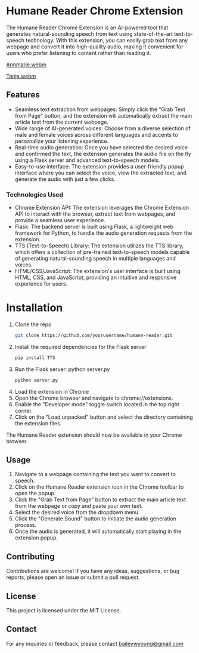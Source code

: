 # Humane Reader Chrome Extension
The Humane Reader Chrome Extension is an AI-powered tool that generates natural-sounding speech from text using state-of-the-art text-to-speech technology. With this extension, you can easily grab text from any webpage and convert it into high-quality audio, making it convenient for users who prefer listening to content rather than reading it.

[Annmarie.webm](https://github.com/byoung22/humane-reader/assets/111161049/3252cde9-dae7-4008-bbc5-481adb159f39)

[Tanja.webm](https://github.com/byoung22/humane-reader/assets/111161049/cf860c8c-7fd2-41bd-9fa2-dd20cce573f9)

## Features

* Seamless text extraction from webpages: Simply click the "Grab Text from Page" button, and the extension will automatically extract the main article text from the current webpage.
* Wide range of AI-generated voices: Choose from a diverse selection of male and female voices across different languages and accents to personalize your listening experience.
* Real-time audio generation: Once you have selected the desired voice and confirmed the text, the extension generates the audio file on the fly using a Flask server and advanced text-to-speech models.
* Easy-to-use interface: The extension provides a user-friendly popup interface where you can select the voice, view the extracted text, and generate the audio with just a few clicks.

### Technologies Used

* Chrome Extension API: The extension leverages the Chrome Extension API to interact with the browser, extract text from webpages, and provide a seamless user experience.
* Flask: The backend server is built using Flask, a lightweight web framework for Python, to handle the audio generation requests from the extension.
* TTS (Text-to-Speech) Library: The extension utilizes the TTS library, which offers a collection of pre-trained text-to-speech models capable of generating natural-sounding speech in multiple languages and voices.
* HTML/CSS/JavaScript: The extension's user interface is built using HTML, CSS, and JavaScript, providing an intuitive and responsive experience for users.

# Installation

1. Clone the repo
   ```sh
   git clone https://github.com/yourusername/humane-reader.git
   ```
2. Install the required dependencies for the Flask server
   ```sh
   pip install TTS
   ```
3. Run the Flask server: python server.py
   ```sh
   python server.py
   ```
4. Load the extension in Chrome
5. Open the Chrome browser and navigate to chrome://extensions.
6. Enable the "Developer mode" toggle switch located in the top right corner.
7. Click on the "Load unpacked" button and select the directory containing the extension files.
   
The Humane Reader extension should now be available in your Chrome browser.

## Usage

1. Navigate to a webpage containing the text you want to convert to speech.
2. Click on the Humane Reader extension icon in the Chrome toolbar to open the popup.
3. Click the "Grab Text from Page" button to extract the main article text from the webpage or copy and paste your own text.
4. Select the desired voice from the dropdown menu.
5. Click the "Generate Sound" button to initiate the audio generation process.
6. Once the audio is generated, it will automatically start playing in the extension popup.

## Contributing
Contributions are welcome! If you have any ideas, suggestions, or bug reports, please open an issue or submit a pull request.
## License
This project is licensed under the MIT License.
## Contact
For any inquiries or feedback, please contact baileywyoung@gmail.com
